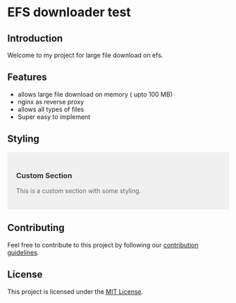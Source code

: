 # EFS downloader test

## Introduction
Welcome to my project for large file download on efs.

## Features
- allows large file download on memory ( upto 100 MB)
- nginx as reverse proxy
- allows all types of files
- Super easy to implement

## Styling
<div style="background-color: #f0f0f0; padding: 20px;">
  <h3 style="color: #333;">Custom Section</h3>
  <p style="color: #666;">This is a custom section with some styling.</p>
</div>

## Contributing
Feel free to contribute to this project by following our [contribution guidelines](CONTRIBUTING.md).

## License
This project is licensed under the [MIT License](LICENSE).
